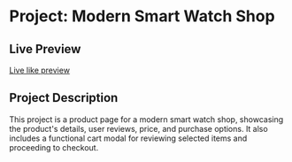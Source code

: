 # Project: Modern Smart Watch Shop

## Live Preview

[Live like preview](https://watch-shop-xyz.netlify.app/)

## Project Description

This project is a product page for a modern smart watch shop, showcasing the product's details, user reviews, price, and purchase options. It also includes a functional cart modal for reviewing selected items and proceeding to checkout.
